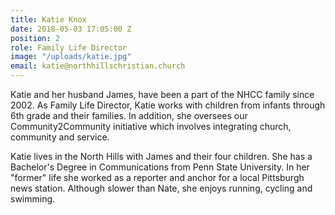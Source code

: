```yaml
---
title: Katie Knox
date: 2018-05-03 17:05:00 Z
position: 2
role: Family Life Director
image: "/uploads/katie.jpg"
email: katie@northhillschristian.church
---
```


Katie and her husband James, have been a part of the NHCC family since 2002.  As Family Life Director, Katie works with children from infants through 6th grade and their families. In addition, she oversees our Community2Community initiative which involves integrating church, community and service. 

Katie lives in the North Hills with James and their four children.  She has a Bachelor's Degree in Communications from Penn State University.  In her "former" life she worked as a reporter and anchor for a local Pittsburgh news station. Although slower than Nate, she enjoys running, cycling and swimming.